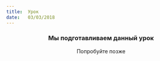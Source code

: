 ```yaml
---
title:  Урок
date:   03/03/2018
---
```


### <center>Мы подготавливаем данный урок</center>
<center>Попробуйте позже</center>